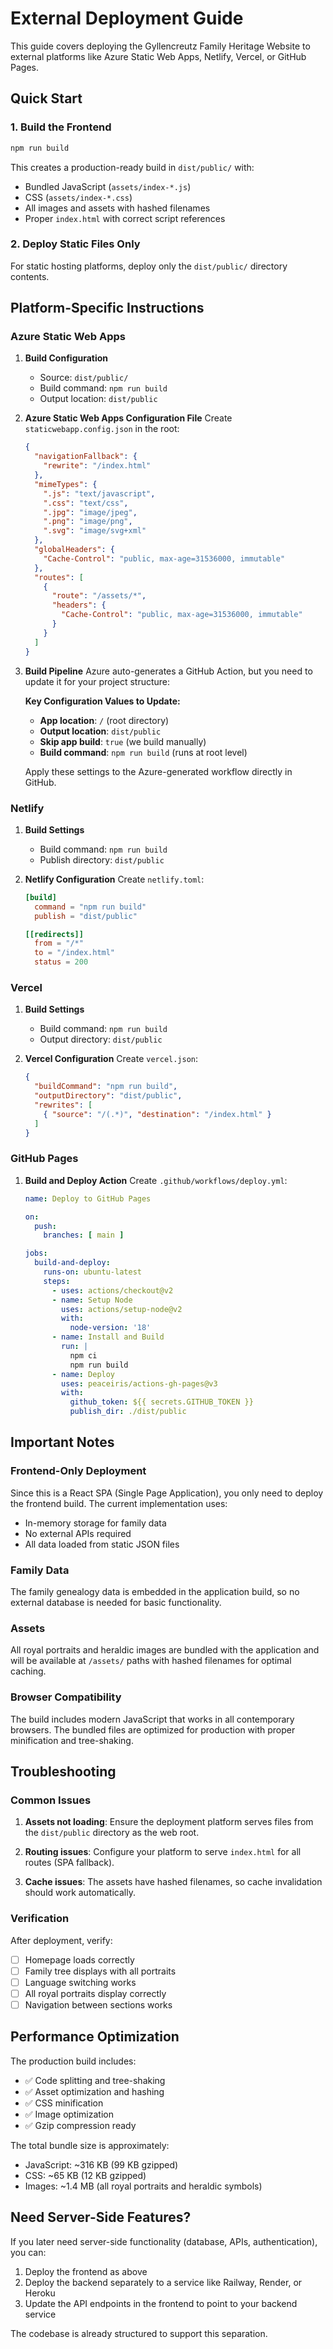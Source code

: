 # External Deployment Guide

This guide covers deploying the Gyllencreutz Family Heritage Website to external platforms like Azure Static Web Apps, Netlify, Vercel, or GitHub Pages.

## Quick Start

### 1. Build the Frontend
```bash
npm run build
```

This creates a production-ready build in `dist/public/` with:
- Bundled JavaScript (`assets/index-*.js`)
- CSS (`assets/index-*.css`)
- All images and assets with hashed filenames
- Proper `index.html` with correct script references

### 2. Deploy Static Files Only
For static hosting platforms, deploy only the `dist/public/` directory contents.

## Platform-Specific Instructions

### Azure Static Web Apps

1. **Build Configuration**
   - Source: `dist/public/`
   - Build command: `npm run build`
   - Output location: `dist/public`

2. **Azure Static Web Apps Configuration File**
   Create `staticwebapp.config.json` in the root:
   ```json
   {
     "navigationFallback": {
       "rewrite": "/index.html"
     },
     "mimeTypes": {
       ".js": "text/javascript",
       ".css": "text/css",
       ".jpg": "image/jpeg",
       ".png": "image/png",
       ".svg": "image/svg+xml"
     },
     "globalHeaders": {
       "Cache-Control": "public, max-age=31536000, immutable"
     },
     "routes": [
       {
         "route": "/assets/*",
         "headers": {
           "Cache-Control": "public, max-age=31536000, immutable"
         }
       }
     ]
   }
   ```

3. **Build Pipeline**
   Azure auto-generates a GitHub Action, but you need to update it for your project structure:
   
   **Key Configuration Values to Update:**
   - **App location**: `/` (root directory)
   - **Output location**: `dist/public`
   - **Skip app build**: `true` (we build manually)
   - **Build command**: `npm run build` (runs at root level)
   
   Apply these settings to the Azure-generated workflow directly in GitHub.

### Netlify

1. **Build Settings**
   - Build command: `npm run build`
   - Publish directory: `dist/public`

2. **Netlify Configuration**
   Create `netlify.toml`:
   ```toml
   [build]
     command = "npm run build"
     publish = "dist/public"
   
   [[redirects]]
     from = "/*"
     to = "/index.html"
     status = 200
   ```

### Vercel

1. **Build Settings**
   - Build command: `npm run build`
   - Output directory: `dist/public`

2. **Vercel Configuration**
   Create `vercel.json`:
   ```json
   {
     "buildCommand": "npm run build",
     "outputDirectory": "dist/public",
     "rewrites": [
       { "source": "/(.*)", "destination": "/index.html" }
     ]
   }
   ```

### GitHub Pages

1. **Build and Deploy Action**
   Create `.github/workflows/deploy.yml`:
   ```yaml
   name: Deploy to GitHub Pages
   
   on:
     push:
       branches: [ main ]
   
   jobs:
     build-and-deploy:
       runs-on: ubuntu-latest
       steps:
         - uses: actions/checkout@v2
         - name: Setup Node
           uses: actions/setup-node@v2
           with:
             node-version: '18'
         - name: Install and Build
           run: |
             npm ci
             npm run build
         - name: Deploy
           uses: peaceiris/actions-gh-pages@v3
           with:
             github_token: ${{ secrets.GITHUB_TOKEN }}
             publish_dir: ./dist/public
   ```

## Important Notes

### Frontend-Only Deployment
Since this is a React SPA (Single Page Application), you only need to deploy the frontend build. The current implementation uses:
- In-memory storage for family data
- No external APIs required
- All data loaded from static JSON files

### Family Data
The family genealogy data is embedded in the application build, so no external database is needed for basic functionality.

### Assets
All royal portraits and heraldic images are bundled with the application and will be available at `/assets/` paths with hashed filenames for optimal caching.

### Browser Compatibility
The build includes modern JavaScript that works in all contemporary browsers. The bundled files are optimized for production with proper minification and tree-shaking.

## Troubleshooting

### Common Issues

1. **Assets not loading**: Ensure the deployment platform serves files from the `dist/public` directory as the web root.

2. **Routing issues**: Configure your platform to serve `index.html` for all routes (SPA fallback).

3. **Cache issues**: The assets have hashed filenames, so cache invalidation should work automatically.

### Verification
After deployment, verify:
- [ ] Homepage loads correctly
- [ ] Family tree displays with all portraits
- [ ] Language switching works
- [ ] All royal portraits display correctly
- [ ] Navigation between sections works

## Performance Optimization

The production build includes:
- ✅ Code splitting and tree-shaking
- ✅ Asset optimization and hashing
- ✅ CSS minification
- ✅ Image optimization
- ✅ Gzip compression ready

The total bundle size is approximately:
- JavaScript: ~316 KB (99 KB gzipped)
- CSS: ~65 KB (12 KB gzipped)
- Images: ~1.4 MB (all royal portraits and heraldic symbols)

## Need Server-Side Features?

If you later need server-side functionality (database, APIs, authentication), you can:
1. Deploy the frontend as above
2. Deploy the backend separately to a service like Railway, Render, or Heroku
3. Update the API endpoints in the frontend to point to your backend service

The codebase is already structured to support this separation.